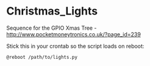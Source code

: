 Christmas_Lights
================

Sequence for the GPIO Xmas Tree - http://www.pocketmoneytronics.co.uk/?page_id=239

Stick this in your crontab so the script loads on reboot:

```@reboot /path/to/lights.py```
